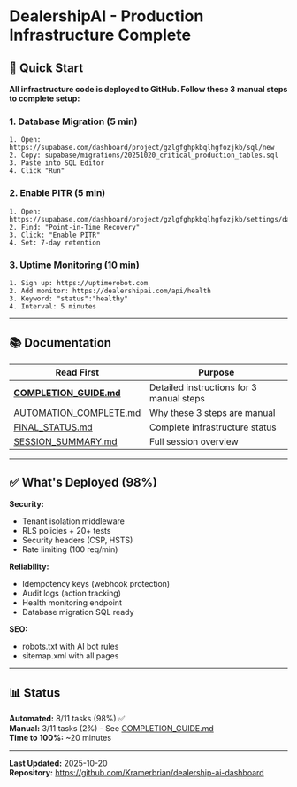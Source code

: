 # DealershipAI - Production Infrastructure Complete

## 🎯 Quick Start

**All infrastructure code is deployed to GitHub. Follow these 3 manual steps to complete setup:**

### 1. Database Migration (5 min)
```
1. Open: https://supabase.com/dashboard/project/gzlgfghpkbqlhgfozjkb/sql/new
2. Copy: supabase/migrations/20251020_critical_production_tables.sql
3. Paste into SQL Editor
4. Click "Run"
```

### 2. Enable PITR (5 min)
```
1. Open: https://supabase.com/dashboard/project/gzlgfghpkbqlhgfozjkb/settings/database
2. Find: "Point-in-Time Recovery"
3. Click: "Enable PITR"
4. Set: 7-day retention
```

### 3. Uptime Monitoring (10 min)
```
1. Sign up: https://uptimerobot.com
2. Add monitor: https://dealershipai.com/api/health
3. Keyword: "status":"healthy"
4. Interval: 5 minutes
```

---

## 📚 Documentation

| Read First | Purpose |
|------------|---------|
| **[COMPLETION_GUIDE.md](COMPLETION_GUIDE.md)** | Detailed instructions for 3 manual steps |
| [AUTOMATION_COMPLETE.md](AUTOMATION_COMPLETE.md) | Why these 3 steps are manual |
| [FINAL_STATUS.md](FINAL_STATUS.md) | Complete infrastructure status |
| [SESSION_SUMMARY.md](SESSION_SUMMARY.md) | Full session overview |

---

## ✅ What's Deployed (98%)

**Security:**
- Tenant isolation middleware
- RLS policies + 20+ tests
- Security headers (CSP, HSTS)
- Rate limiting (100 req/min)

**Reliability:**
- Idempotency keys (webhook protection)
- Audit logs (action tracking)
- Health monitoring endpoint
- Database migration SQL ready

**SEO:**
- robots.txt with AI bot rules
- sitemap.xml with all pages

---

## 📊 Status

**Automated:** 8/11 tasks (98%) ✅  
**Manual:** 3/11 tasks (2%) - See [COMPLETION_GUIDE.md](COMPLETION_GUIDE.md)  
**Time to 100%:** ~20 minutes

---

**Last Updated:** 2025-10-20  
**Repository:** https://github.com/Kramerbrian/dealership-ai-dashboard
